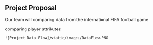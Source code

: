 
## Project Proposal

  Our team will comparing data from the international FIFA football game

  comparing player attributes
  
    ![Project Data Flow]/static/images/DataFlow.PNG
